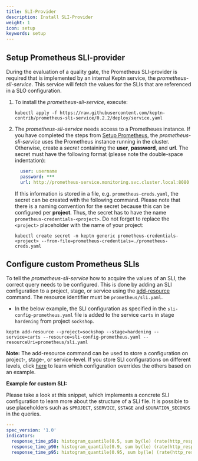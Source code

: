 ```yaml
---
title: SLI-Provider
description: Install SLI-Provider
weight: 1
icon: setup
keywords: setup
---
```


## Setup Prometheus SLI-provider 

During the evaluation of a quality gate, the Prometheus SLI-provider is required that is implemented by an internal Keptn service, the *prometheus-sli-service*. This service will fetch the values for the SLIs that are referenced in a SLO configuration.

1. To install the *prometheus-sli-service*, execute:

    ```console
    kubectl apply -f https://raw.githubusercontent.com/keptn-contrib/prometheus-sli-service/0.2.2/deploy/service.yaml
    ```

1. The *prometheus-sli-service* needs access to a Prometheues instance. If you have completed the steps from [Setup Prometheus](./#setup-prometheus), the *prometheus-sli-service* uses the Prometheus instance running in the cluster. Otherwise,
create a *secret* containing the **user**, **password**, and **url**. The secret must have the following format (please note the double-space indentation):

    ```yaml
      user: username
      password: ***
      url: http://prometheus-service.monitoring.svc.cluster.local:8080
    ```

    If this information is stored in a file, e.g. `prometheus-creds.yaml`, the secret can be created with the following command. Please note that there is a naming convention for the secret because this can be configured per **project**. Thus, the secret has to have the name `prometheus-credentials-<project>`. Do not forget to replace the `<project>` placeholder with the name of your project:

    ```console
    kubectl create secret -n keptn generic prometheus-credentials-<project> --from-file=prometheus-credentials=./prometheus-creds.yaml
    ```

## Configure custom Prometheus SLIs

To tell the *prometheus-sli-service* how to acquire the values of an SLI, the correct query needs to be configured. This is done by adding an SLI configuration to a project, stage, or service using the [add-resource](../../../reference/cli/commands/keptn_add-resource) command. The resource identifier must be `prometheus/sli.yaml`.

* In the below example, the SLI configuration as specified in the `sli-config-prometheus.yaml` file is added to the service `carts` in stage `hardening` from project `sockshop`. 

```console
keptn add-resource --project=sockshop --stage=hardening --service=carts --resource=sli-config-prometheus.yaml --resourceUri=prometheus/sli.yaml
```

**Note:** The add-resource command can be used to store a configuration on project-, stage-, or service-level. If you store SLI configurations on different levels, click [here](../../../quality_gate/sli/#add-sli-configuration-to-service-stage-or-project) to learn which configuration overrides the others based on an example.

**Example for custom SLI:** 

Please take a look at this snippet, which implements a concrete SLI configuration to learn more about the structure of a SLI file. It is possible to use placeholders such as `$PROJECT`, `$SERVICE`, `$STAGE` and `$DURATION_SECONDS` in the queries.

```yaml
---
spec_version: '1.0'
indicators:
  response_time_p50: histogram_quantile(0.5, sum by(le) (rate(http_response_time_milliseconds_bucket{job="$SERVICE-$PROJECT-$STAGE"}[$DURATION_SECONDS])))
  response_time_p90: histogram_quantile(0.9, sum by(le) (rate(http_response_time_milliseconds_bucket{job="$SERVICE-$PROJECT-$STAGE"}[$DURATION_SECONDS])))
  response_time_p95: histogram_quantile(0.95, sum by(le) (rate(http_response_time_milliseconds_bucket{job="$SERVICE-$PROJECT-$STAGE"}[$DURATION_SECONDS])))
```

